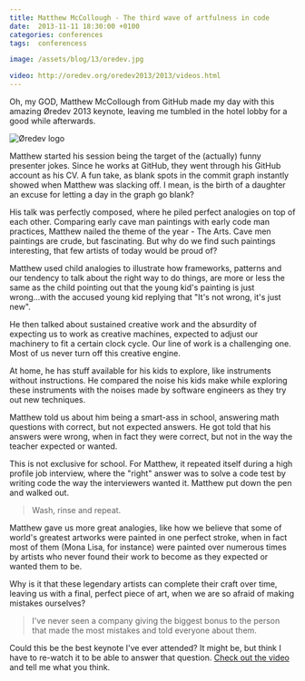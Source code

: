 ```yaml
---
title: Matthew McCollough - The third wave of artfulness in code
date:  2013-11-11 18:30:00 +0100
categories: conferences
tags:  conferencess

image: /assets/blog/13/oredev.jpg

video: http://oredev.org/oredev2013/2013/videos.html
---
```


Oh, my GOD, Matthew McCollough from GitHub made my day with this amazing Øredev 2013 keynote, leaving me tumbled in the hotel lobby for a good while afterwards.

![Øredev logo]({{page.image}})

Matthew started his session being the target of the (actually) funny presenter jokes. Since he works at GitHub, they went through his GitHub account as his CV. A fun take, as blank spots in the commit graph instantly showed when Matthew was  slacking off. I mean, is the birth of a daughter an excuse for letting a day in the graph go blank?

His talk was perfectly composed, where he piled perfect analogies on top of each other. Comparing early cave man paintings with early code man practices, Matthew nailed the theme of the year - The Arts. Cave men paintings are crude, but fascinating. But why do we find such paintings interesting, that few artists of today would be proud of? 

Matthew used child analogies to illustrate how frameworks, patterns and our tendency to talk about the right way to do things, are more or less the same as the child  pointing out that the young kid's painting is just wrong...with the accused young kid replying that "It's not wrong, it's just new".

He then talked about sustained creative work and the absurdity of expecting us to work as creative machines, expected to adjust our machinery to fit a certain clock cycle. Our line of work is a challenging one. Most of us never turn off this creative engine.

At home, he has stuff available for his kids to explore, like instruments without instructions. He compared the noise his kids make while exploring these instruments with the noises made by software engineers as they try out new techniques.

Matthew told us about him being a smart-ass in school, answering math questions with correct, but not expected answers. He got told that his answers were wrong, when in fact they were correct, but not in the way the teacher expected or wanted.

This is not exclusive for school. For Matthew, it repeated itself during a high profile job interview, where the "right" answer was to solve a code test by writing code the way the interviewers wanted it. Matthew put down the pen and walked out.

> Wash, rinse and repeat.

Matthew gave us more great analogies, like how we believe that some of world's greatest artworks were painted in one perfect stroke, when in fact most of them (Mona Lisa, for instance) were painted over numerous times by artists who never found their work to become as they expected or wanted them to be. 

Why is it that these legendary artists can complete their craft over time, leaving us with a final, perfect piece of art, when we are so afraid of making mistakes ourselves?

> I've never seen a company giving the biggest bonus to the person that made the
most mistakes and told everyone about them.

Could this be the best keynote I've ever attended? It might be, but think I have to re-watch it to be able to answer that question. [Check out the video]({{page.video}}) and tell me what you think.